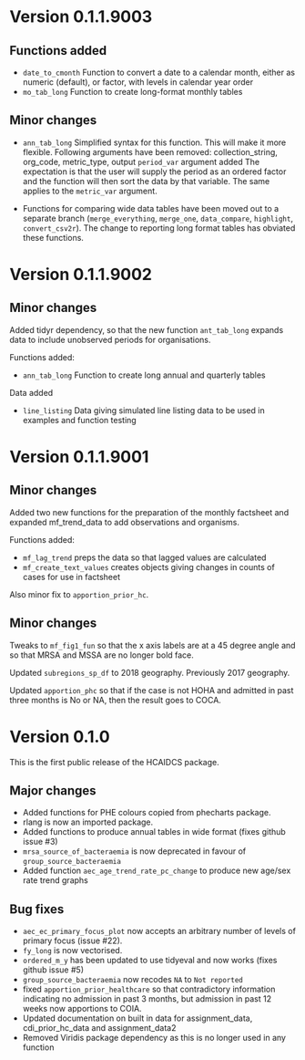 # Version 0.1.1.9003

## Functions added

 * `date_to_cmonth` Function to convert a date to a calendar month, either as numeric (default), or factor, with levels in calendar year order
 * `mo_tab_long` Function to create long-format monthly tables
 
## Minor changes

 * `ann_tab_long` Simplified syntax for this function. This will make it more flexible. 
 Following arguments have been removed: collection_string, org_code, metric_type, output
 `period_var` argument added
 The expectation is that the user will supply the period as an ordered factor and the function will then sort the data by that variable. The same applies to the `metric_var` argument.
 
 * Functions for comparing wide data tables have been moved out to a separate branch (`merge_everything`,  `merge_one`, `data_compare`, `highlight`, `convert_csv2r`). The change to reporting long format tables has obviated these functions. 

# Version 0.1.1.9002

## Minor changes

Added tidyr dependency, so that the new function `ant_tab_long` expands data to include unobserved periods for organisations. 

Functions added:

 * `ann_tab_long` Function to create long annual and quarterly tables 

Data added

 * `line_listing` Data giving simulated line listing data to be used in examples and function testing

# Version 0.1.1.9001

## Minor changes
Added two new functions for the preparation of the monthly factsheet and expanded mf_trend_data to add observations and organisms.

Functions added:

 * `mf_lag_trend` preps the data so that lagged values are calculated
 * `mf_create_text_values` creates objects giving changes in counts of cases for use in factsheet
 
Also minor fix to `apportion_prior_hc`.

## Minor changes 
Tweaks to `mf_fig1_fun` so that the x axis labels are at a 45 degree angle and so that MRSA and MSSA are no longer bold face.

Updated `subregions_sp_df` to 2018 geography. 
Previously 2017 geography. 

Updated `apportion_phc` so that if the case is not HOHA and admitted in past three months is No or NA, then the result goes to COCA.

# Version 0.1.0

This is the first public release of the HCAIDCS package.

## Major changes

 * Added functions for PHE colours copied from phecharts package.
 * rlang is now an imported package.
 * Added functions to produce annual tables in wide format (fixes github issue #3)
 * `mrsa_source_of_bacteraemia` is now deprecated in favour of `group_source_bacteraemia`
 * Added function `aec_age_trend_rate_pc_change` to produce new age/sex rate trend graphs

## Bug fixes

 * `aec_ec_primary_focus_plot` now accepts an arbitrary number of levels of primary focus (issue #22). 
 * `fy_long` is now vectorised.
 * `ordered_m_y` has been updated to use tidyeval and now works (fixes github issue #5)
 * `group_source_bacteraemia` now recodes `NA` to `Not reported`
 * fixed `apportion_prior_healthcare` so that contradictory information indicating no admission in past 3 months, but admission in past 12 weeks now apportions to COIA.
 * Updated documentation on built in data for assignment_data, cdi_prior_hc_data and assignment_data2
 * Removed Viridis package dependency as this is no longer used in any function
